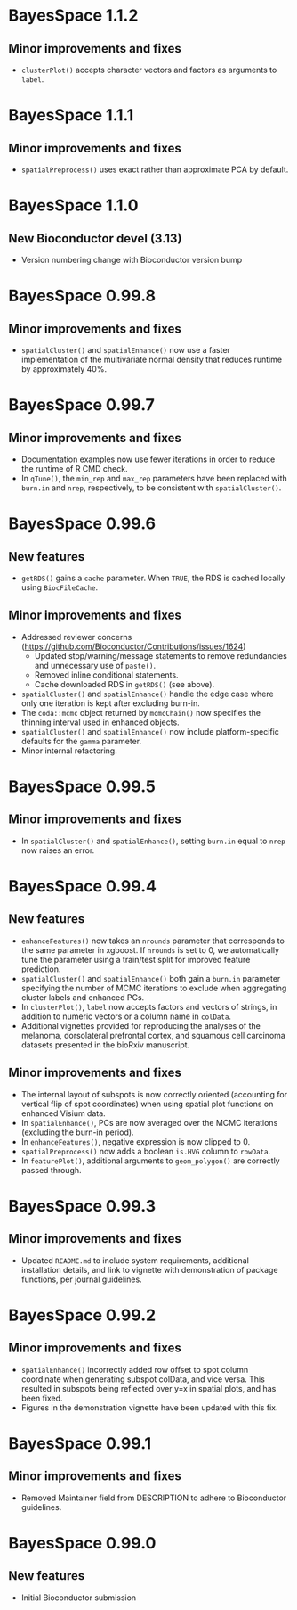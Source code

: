 # BayesSpace 1.1.2

## Minor improvements and fixes

- `clusterPlot()` accepts character vectors and factors as arguments to `label`.

# BayesSpace 1.1.1

## Minor improvements and fixes

- `spatialPreprocess()` uses exact rather than approximate PCA by default.

# BayesSpace 1.1.0

## New Bioconductor devel (3.13)

- Version numbering change with Bioconductor version bump

# BayesSpace 0.99.8

## Minor improvements and fixes

- `spatialCluster()` and `spatialEnhance()` now use a faster implementation of
  the multivariate normal density that reduces runtime by approximately 40%.

# BayesSpace 0.99.7

## Minor improvements and fixes

- Documentation examples now use fewer iterations in order to reduce the
  runtime of R CMD check.
- In `qTune()`, the `min_rep` and `max_rep` parameters have been replaced with
  `burn.in` and `nrep`, respectively, to be consistent with `spatialCluster()`.

# BayesSpace 0.99.6

## New features

- `getRDS()` gains a `cache` parameter. When `TRUE`, the RDS is cached locally
  using `BiocFileCache`.

## Minor improvements and fixes

- Addressed reviewer concerns (https://github.com/Bioconductor/Contributions/issues/1624)
    * Updated stop/warning/message statements to remove redundancies and
      unnecessary use of `paste()`.
    * Removed inline conditional statements.
    * Cache downloaded RDS in `getRDS()` (see above).
- `spatialCluster()` and `spatialEnhance()` handle the edge case where only one
  iteration is kept after excluding burn-in.
- The `coda::mcmc` object returned by `mcmcChain()` now specifies the thinning
  interval used in enhanced objects.
- `spatialCluster()` and `spatialEnhance()` now include platform-specific
  defaults for the `gamma` parameter.
- Minor internal refactoring.

# BayesSpace 0.99.5

## Minor improvements and fixes

- In `spatialCluster()` and `spatialEnhance()`, setting `burn.in` equal to
  `nrep` now raises an error.

# BayesSpace 0.99.4

## New features

- `enhanceFeatures()` now takes an `nrounds` parameter that corresponds to the
  same parameter in xgboost. If `nrounds` is set to 0, we automatically tune
  the parameter using a train/test split for improved feature prediction.
- `spatialCluster()` and `spatialEnhance()` both gain a `burn.in` parameter
  specifying the number of MCMC iterations to exclude when aggregating cluster
  labels and enhanced PCs.
- In `clusterPlot()`, `label` now accepts factors and vectors of strings, in
  addition to numeric vectors or a column name in `colData`.
- Additional vignettes provided for reproducing the analyses of the melanoma,
  dorsolateral prefrontal cortex, and squamous cell carcinoma datasets presented
  in the bioRxiv manuscript.

## Minor improvements and fixes

- The internal layout of subspots is now correctly oriented (accounting for
  vertical flip of spot coordinates) when using spatial plot functions on
  enhanced Visium data.
- In `spatialEnhance()`, PCs are now averaged over the MCMC iterations
  (excluding the burn-in period).
- In `enhanceFeatures()`, negative expression is now clipped to 0.
- `spatialPreprocess()` now adds a boolean `is.HVG` column to `rowData`.
- In `featurePlot()`, additional arguments to `geom_polygon()` are correctly
  passed through.

# BayesSpace 0.99.3

## Minor improvements and fixes

- Updated `README.md` to include system requirements, additional installation
  details, and link to vignette with demonstration of package functions, per
  journal guidelines.

# BayesSpace 0.99.2

## Minor improvements and fixes

- `spatialEnhance()` incorrectly added row offset to spot column coordinate
  when generating subspot colData, and vice versa. This resulted in subspots
  being reflected over y=x in spatial plots, and has been fixed.
- Figures in the demonstration vignette have been updated with this fix.

# BayesSpace 0.99.1

## Minor improvements and fixes

- Removed Maintainer field from DESCRIPTION to adhere to Bioconductor
  guidelines.

# BayesSpace 0.99.0

## New features

- Initial Bioconductor submission
